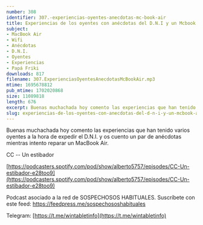 ```yaml
---
number: 308
identifier: 307.-experiencias-oyentes-anecdotas-mc-book-air
title: Experiencias de los oyentes con anécdotas del D.N.I y un Mcbook Air
subject:
- MacBook Air
- Wifi
- Anécdotas
- D.N.I.
- Oyentes
- Experiencias
- Papá Friki
downloads: 817
filename: 307.ExperienciasOyentesAnecdotasMcBookAir.mp3
mtime: 1695678812
pub_mtime: 1702020868
size: 11089818
length: 676
excerpt: Buenas muchachada hoy comento las experiencias que han tenido varios oyentes a la hora de expedir el D.N.I. y os cuento un par de anécodtas mientras intento reparar un mcBook Air
slug: experiencias-de-los-oyentes-con-anecdotas-del-d-n-i-y-un-mcbook-air
---
```

Buenas muchachada hoy comento las experiencias que han tenido varios oyentes a la hora de expedir el D.N.I. y os cuento un par de anécdotas mientras intento reparar un MacBook Air.

CC -- Un estibador

[https://podcasters.spotify.com/pod/show/alberto5757/episodes/CC-Un-estibador-e28too9](https://podcasters.spotify.com/pod/show/alberto5757/episodes/CC-Un-estibador-e28too9)

Podcast asociado a la red de SOSPECHOSOS HABITUALES. Suscríbete con este feed: https://feedpress.me/sospechososhabituales

Telegram: [https://t.me/wintabletinfo](https://t.me/wintabletinfo)